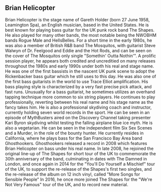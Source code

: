 ## Brian Helicopter

Brian Helicopter is the stage name of Gareth Holder (born 27 June 1958, Leamington Spa), an English musician, based in the United States. He is best known for playing bass guitar for the UK punk rock band The Shapes. He also played for many other bands, the most notable being the NWOBHM bands Rogue Male and HellsBelles. For a short time in the early 1980s, he was also a member of British R&B band The Mosquitos, with guitarist Steve Walwyn of Dr. Feelgood and Eddie and the Hot Rods, and can be seen on the cover of The Mosquitos only single "Somethin' Outta Nothin'". A prolific session player, he appears both credited and uncreditied on many releases throughout the 1980s and early 1990s under both his real and stage name. He was one of the first bassists in the nascent UK punk scene to adopt the Rickenbacker bass guitar which he still uses to this day. He was also one of the first bass guitarists in the world to use Trace Elliot amplification. His bass playing style is characterized by a very fast precise pick attack, and fast runs. Unusually for a bass guitarist, he sometimes utilizes an overhand tapping technique more common to six string players. He continues to play professionally, reverting between his real name and his stage name as the fancy takes him. He is also a professional skydiving coach and instructor, currently holding seven world records in the sport. He can be seen in an episode of MythBusters aired on the Discovery Channel taking presenter Kari Byron skydiving whilst testing the falling airplane blue ice myth. He is also a vegetarian. He can be seen in the independent film Six Sex Scenes and a Murder, in the role of the bounty hunter. He currently resides in California, where he plays bass for the San Francisco Bay Area band Ghosthookers. Ghosthookers released a record in 2008 which features Brian Helicopter on bass under his real name.
In late 2008, he rejoined the original line-up of The Shapes for short tour of the UK to commemorate the 30th anniversary of the band, culminating in dates with The Damned in London, and once again in 2014 for the "You'll Do Yourself a Mischief" tour of the UK, to support the re-release of the Shapes's first two singles, and the re-release of the album on 12 inch vinyl, called "More Songs for Sensible People"
In 2016, he once more joined The Shapes for the "We're Not Very Famous" tour of the UK, and to record new material.